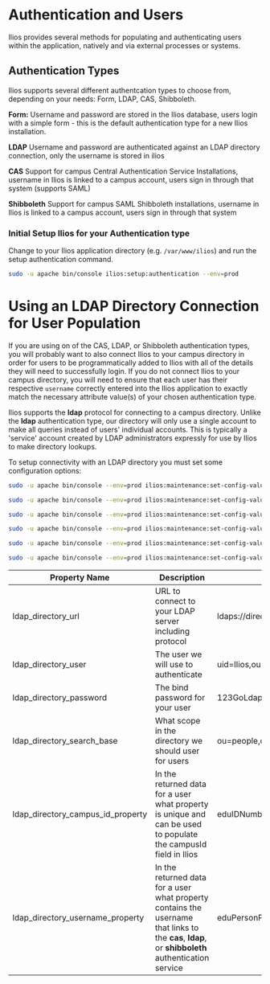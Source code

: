 # Authentication and Users

Ilios provides several methods for populating and authenticating users within the application, natively and via external processes or systems. 

## Authentication Types
Ilios supports several different authentcation types to choose from, depending on your needs: Form, LDAP, CAS, Shibboleth.

**Form:** Username and password are stored in the Ilios database, users login with a simple form - this is the default authentication type for a new Ilios installation.

**LDAP** Username and password are authenticated against an LDAP directory connection, only the username is stored in ilios

**CAS** Support for campus Central Authentication Service Installations, username in Ilios is linked to a campus account, users sign in through that system (supports SAML)

**Shibboleth** Support for campus SAML Shibboleth installations, username in Ilios is linked to a campus account, users sign in through that system

### Initial Setup Ilios for your Authentication type

Change to your Ilios application directory (e.g. `/var/www/ilios`) and run the setup authentication command.
```bash
sudo -u apache bin/console ilios:setup:authentication --env=prod 
```

# Using an LDAP Directory Connection for User Population

If you are using on of the CAS, LDAP, or Shibboleth authentication types, you will probably want to also connect Ilios to your campus directory in order for users to be programmatically added to Ilios with all of the details they will need to successfully login. If you do not connect Ilios to your campus directory, you will need to ensure that each user has their respective `username` correctly entered into the Ilios application to exactly match the necessary attribute value(s) of your chosen authentication type. 

Ilios supports the **ldap** protocol for connecting to a campus directory. Unlike the **ldap** authentication
type, our directory will only use a single account to make all queries instead of users' individual accounts. This is typically a 'service' account created by LDAP administrators expressly for use by Ilios to make directory lookups.

To setup connectivity with an LDAP directory you must set some configuration options:

```bash
sudo -u apache bin/console --env=prod ilios:maintenance:set-config-value ldap_directory_url <your campus value>

sudo -u apache bin/console --env=prod ilios:maintenance:set-config-value ldap_directory_user <your campus value>

sudo -u apache bin/console --env=prod ilios:maintenance:set-config-value ldap_directory_password <your campus value>

sudo -u apache bin/console --env=prod ilios:maintenance:set-config-value ldap_directory_search_base <your campus value>

sudo -u apache bin/console --env=prod ilios:maintenance:set-config-value ldap_directory_campus_id_property <your campus value>

sudo -u apache bin/console --env=prod ilios:maintenance:set-config-value ldap_directory_username_property <your campus value>
```

| Property Name| Description| Example Value|
|---|---|---|
|  ldap_directory_url  |  URL to connect to your LDAP server including protocol  |  ldaps://directory.campus.edu  |
|  ldap_directory_user  |  The user we will use to authenticate  |  uid=Ilios,ou=applications,dc=campus,dc=edu  |
|  ldap_directory_password  |  The bind password for your user  |  123GoLdap!  |
|  ldap_directory_search_base  |  What scope in the directory we should user for users  |  ou=people,dc=campus,dc=edu  |
|  ldap_directory_campus_id_property  |  In the returned data for a user what property is unique and can be used to populate the campusId field in Ilios  |  eduIDNumber  |
|  ldap_directory_username_property  |  In the returned data for a user what property contains the username that links to the **cas**, **ldap**, or **shibboleth** authentication service  |  eduPersonPrincipalName  |